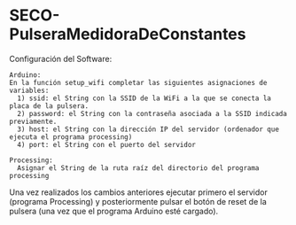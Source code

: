 # SECO-PulseraMedidoraDeConstantes

Configuración del Software:

    Arduino:
    En la función setup_wifi completar las siguientes asignaciones de variables:
      1) ssid: el String con la SSID de la WiFi a la que se conecta la placa de la pulsera.
      2) password: el String con la contraseña asociada a la SSID indicada previamente.
      3) host: el String con la dirección IP del servidor (ordenador que ejecuta el programa processing)
      4) port: el String con el puerto del servidor

    Processing:
      Asignar el String de la ruta raíz del directorio del programa processing
 
Una vez realizados los cambios anteriores ejecutar primero el servidor (programa Processing) y posteriormente pulsar el botón de reset de la
pulsera (una vez que el programa Arduino esté cargado).
